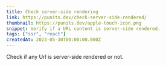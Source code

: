 ```yaml
---
title: Check server-side rendering
link: https://punits.dev/check-server-side-rendered/
thumbnail: https://punits.dev/apple-touch-icon.png
snippet: Verify if a URL content is server-side rendered.
tags: ["ssr", "react"]
createdAt: 2023-05-30T00:00:00.000Z
---
```

Check if any Url is server-side rendered or not.